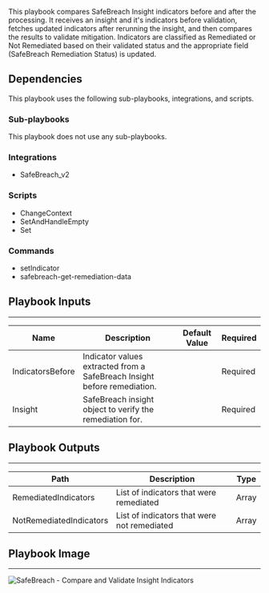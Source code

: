 This playbook compares SafeBreach Insight indicators before and after the processing. It receives an insight and it's indicators before validation, fetches updated indicators after rerunning the insight, and then compares the results to validate mitigation. Indicators are classified as Remediated or Not Remediated based on their validated status and the appropriate field (SafeBreach Remediation Status) is updated.

## Dependencies
This playbook uses the following sub-playbooks, integrations, and scripts.

### Sub-playbooks
This playbook does not use any sub-playbooks.

### Integrations
* SafeBreach_v2

### Scripts
* ChangeContext
* SetAndHandleEmpty
* Set

### Commands
* setIndicator
* safebreach-get-remediation-data

## Playbook Inputs
---

| **Name** | **Description** | **Default Value** | **Required** |
| --- | --- | --- | --- |
| IndicatorsBefore | Indicator values extracted from a SafeBreach Insight before remediation. |  | Required |
| Insight | SafeBreach insight object to verify the remediation for. |  | Required |

## Playbook Outputs
---

| **Path** | **Description** | **Type** |
| --- | --- | --- |
| RemediatedIndicators | List of indicators that were remediated | Array |
| NotRemediatedIndicators | List of indicators that were not remediated | Array |

## Playbook Image
---
![SafeBreach - Compare and Validate Insight Indicators](https://github.com/cvescan/cvescan/raw/6af01e00312a5558e9e2fecdb22534e98414bc9c/Packs/SafeBreach/doc_imgs/SafeBreach_Compare_and_Validate_Insight_Indicators.png)